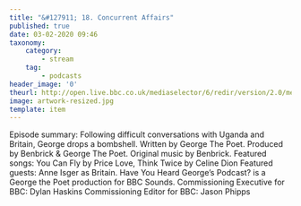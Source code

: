 ```yaml
---
title: "&#127911; 18. Concurrent Affairs"
published: true
date: 03-02-2020 09:46
taxonomy:
    category:
        - stream
    tag:
        - podcasts
header_image: '0'
theurl: http://open.live.bbc.co.uk/mediaselector/6/redir/version/2.0/mediaset/audio-nondrm-download/proto/http/vpid/p07vstf0.mp3
image: artwork-resized.jpg
template: item
--- 
```

Episode summary: Following difficult conversations with Uganda and Britain, George drops a bombshell. Written by George The Poet. Produced by Benbrick & George The Poet. Original music by Benbrick. Featured songs: You Can Fly by Price Love, Think Twice by Celine Dion Featured guests: Anne Isger as Britain. Have You Heard George’s Podcast? is a George the Poet production for BBC Sounds. Commissioning Executive for BBC: Dylan Haskins Commissioning Editor for BBC: Jason Phipps
